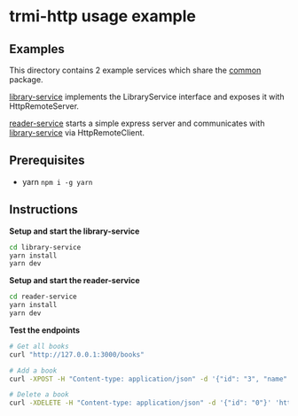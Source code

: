 # trmi-http usage example

## Examples

This directory contains 2 example services which share the [common](common) package. 

[library-service](library-service) implements the LibraryService interface and exposes it with HttpRemoteServer.

[reader-service](reader-service) starts a simple express server and communicates with [library-service](library-service) via HttpRemoteClient.

## Prerequisites

- yarn `npm i -g yarn`

## Instructions

**Setup and start the library-service**

```sh
cd library-service
yarn install
yarn dev
```

**Setup and start the reader-service**

```sh
cd reader-service
yarn install
yarn dev
```

**Test the endpoints**

```sh
# Get all books
curl "http://127.0.0.1:3000/books"

# Add a book
curl -XPOST -H "Content-type: application/json" -d '{"id": "3", "name": "1984"}' 'http://127.0.0.1:3000/books'

# Delete a book
curl -XDELETE -H "Content-type: application/json" -d '{"id": "0"}' 'http://127.0.0.1:3000/books'
```
